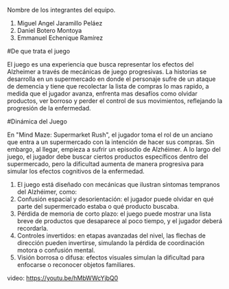 Nombre de los integrantes del equipo.

1. Miguel Angel Jaramillo Peláez
2. Daniel Botero Montoya
3. Emmanuel Echenique Ramírez

#De que trata el juego

El juego es una experiencia que busca representar los efectos del Alzheimer a través de mecánicas de juego progresivas. La historias se desarrolla en un supermercado en donde el personaje sufre de un ataque de demencia y tiene que recolectar la lista de compras lo mas rapido, a medida que el jugador avanza, enfrenta mas desafíos como olvidar productos, ver borroso y perder el control de sus movimientos, reflejando la progresión de la enfermedad.

#Dinámica del Juego 

En "Mind Maze: Supermarket Rush", el jugador toma el rol de un anciano que entra a un supermercado con la intención de hacer sus compras. Sin embargo, al llegar, empieza a sufrir un episodio de Alzhéimer. A lo largo del juego, el jugador debe buscar ciertos productos específicos dentro del supermercado, pero la dificultad aumenta de manera progresiva para simular los efectos cognitivos de la enfermedad.
1. El juego está diseñado con mecánicas que ilustran síntomas tempranos del Alzhéimer, como:
2. Confusión espacial y desorientación: el jugador puede olvidar en qué parte del supermercado estaba o qué producto buscaba.
3. Pérdida de memoria de corto plazo: el juego puede mostrar una lista breve de productos que desaparece al poco tiempo, y el jugador deberá recordarla.
4. Controles invertidos: en etapas avanzadas del nivel, las flechas de dirección pueden invertirse, simulando la pérdida de coordinación motora o confusión mental.
5. Visión borrosa o difusa: efectos visuales simulan la dificultad para enfocarse o reconocer objetos familiares.



video: https://youtu.be/hMbWWcYjbQ0
